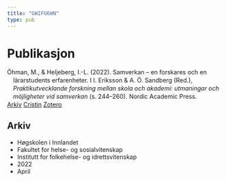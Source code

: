 ```yaml
---
title: "GWIFU6WN"
type: pub
---
```

<h1>Publikasjon</h1>
<article id="csl-bib-container-GWIFU6WN" class="csl-bib-container">
  <div class="csl-bib-body" style="line-height: 1.35; padding-left: 1em; text-indent:-1em;">
  <div class="csl-entry">&#xD6;hman, M., &amp; Heljeberg, I.-L. (2022). Samverkan &#x2013; en forskares och en la&#x308;rarstudents erfarenheter. I I. Eriksson &amp; A. &#xD6;. Sandberg (Red.), <i>Praktikutvecklande forskning mellan skola och akademi: utmaningar och m&#xF6;jligheter vid samverkan</i> (s. 244&#x2013;260). Nordic Academic Press.</div>
</div>
  <div class="csl-bib-buttons">
    <a href="#taxonomy-article-GWIFU6WN" class="csl-bib-button">Arkiv</a>
    <a href alt="Cristin URL" class="csl-bib-button">Cristin</a>
    <a href alt="Zotero URL" class="csl-bib-button">Zotero</a>
  </div>
  <div id="csl-bib-meta-container-GWIFU6WN"></div>
</article>
<div id="csl-bib-meta-GWIFU6WN" class="csl-bib-meta">
  <article id="taxonomy-article-GWIFU6WN" class="taxonomy-article">
    <h1>Arkiv</h1>
    <ul>
      <li>Høgskolen i Innlandet</li>
      <li>Fakultet for helse- og sosialvitenskap</li>
      <li>Institutt for folkehelse- og idrettsvitenskap</li>
      <li>2022</li>
      <li>April</li>
    </ul>
  </article>
</div>
